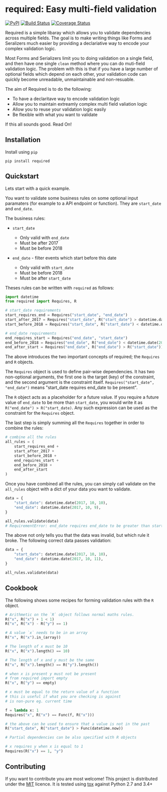 # required: Easy multi-field validation

[![PyPI](https://img.shields.io/pypi/v/required.svg)]()
[![Build Status](https://travis-ci.org/shezadkhan137/required.svg?branch=master)](https://travis-ci.org/shezadkhan137/required)
[![Coverage Status](https://coveralls.io/repos/github/shezadkhan137/required/badge.svg?branch=master)](https://coveralls.io/github/shezadkhan137/required?branch=master)

Required is a simple libaray which allows you to validate dependencies
across multiple fields. The goal is to make writing things like Forms
and Seralizers much easier by providing a declariative way to encode
your complex validation logic.

Most Forms and Serializers limit you to doing validation on a single
field, and then have one single `clean` method where you can do
muti-field validation logic. The problem with this is that if you have a
large number of optional fields which depend on each other, your
validation code can quickly become unreadable, unmaintainable and
non-resuable.

The aim of Required is to do the following:

-  To have a declaritave way to encode validation logic
-  Allow you to maintain extreamly complex multi field valiation logic
-  Allow you to reuse your validation logic easily
-  Be flexible with what you want to validate

If this all sounds good. Read On!

## Installation 

Install using `pip`

```
pip install required
```

## Quickstart

Lets start with a quick example. 

You want to validate some business rules on some optional input paramaters (for example to a API endpoint or function). They are `start_date` and `end_date`.

The business rules:


*  `start_date`
   *  Only valid with `end_date`
   *  Must be after 2017
   *  Must be before 2018

*  `end_date` - filter events which start before this date

   *  Only valid with `start_date`
   *  Must be before 2018
   *  Must be after `start_date`

Theses rules can be written with `required` as follows:

```python
import datetime
from required import Requires, R

# start_date requirements
start_requires_end = Requires("start_date", "end_date")
start_after_2017 = Requires("start_date", R("start_date") > datetime.date(2017, 1, 1))
start_before_2018 = Requires("start_date", R("start_date") < datetime.date(2018, 1, 1))

# end_date requirements
end_requires_start = Requires("end_date", "start_date")
end_before_2018 = Requires("end_date", R("end_date") < datetime.date(2018, 1, 1))
end_after_start = Requires("end_date", R("end_date") > R("start_date"))
```

The above introduces the two important concepts of required; the `Requires` and `R` objects.

The `Requires` object is used to define pair-wise dependencies. It has two non-optional arguments, the first one is the target (key) of the constraint, and the second argument is the constraint itself. `Requires("start_date", "end_date")` means "start_date requires end_date to be present".

The `R` object acts as a placeholder for a future value. If you require a future value of `end_date` to be more than `start_date`, you would write it as `R("end_date") > R("start_date)`. Any such expression can be used as the constraint for the `Requires` object. 

The last step is simply summing all the  `Requires` together in order to combine the rules:

```python
# combine all the rules
all_rules = (
    start_requires_end + 
    start_after_2017 +
    start_before_2018 +
    end_requires_start +
    end_before_2018 +
    end_after_start
)
```

Once you have combined all the rules, you can simply call validate on the `all_rules` object with a dict of your data you want to validate.

```python
data = {
    "start_date": datetime.date(2017, 10, 10),
    "end_date": datetime.date(2017, 10, 9),
}

all_rules.validate(data)  
# RequirementError: end_date requires end_date to be greater than start_date
```

The above not only tells you that the data was invalid, but which rule it broke. The following correct data passes validation:

```python
data = {
    "start_date": datetime.date(2017, 10, 10),
    "end_date": datetime.date(2017, 10, 11),
}

all_rules.validate(data)  
```

## Cookbook

The following shows some recipes for forming validation rules with the `R` object.

```python
# Arithmetic on the `R` object follows normal maths rules.
R("x", R("x") + 1 < 1)
R("x", R("x") - R("y") == 1)

# A value `x` needs to be in an array
R("x", R("x").in_(array))

# The length of x must be 10
R("x", R("x").length() == 10)

# The length of x and y must be the same
R("x", R("x").length() == R("y").length())

# when x is present y must not be present
# from required import empty
R("x", R("y") == empty)

# x must be equal to the return value of a function
# this is useful if what you are checking is against
# is non-pure eg. current time

f = lambda x: 1
Requires("x", R("x") == Func(f, R("x")))

# the above can be used to ensure that a value is not in the past
R("start_date", R("start_date") > Func(datetime.now))

# Partial dependencies can be also specified with R objects

# x requires y when x is equal to 1
Requires(R("x") == 1, "y")
```

## Contributing 

If you want to contribute you are most welcome! This project is distributed under the [MIT](https://choosealicense.com/licenses/mit/) licence. It is tested using [tox](https://pypi.python.org/pypi/tox) against Python 2.7 and 3.4+
